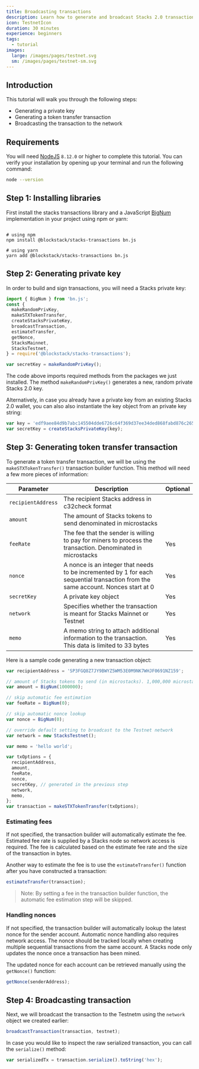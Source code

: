 ```yaml
---
title: Broadcasting transactions
description: Learn how to generate and broadcast Stacks 2.0 transactions
icon: TestnetIcon
duration: 30 minutes
experience: beginners
tags:
  - tutorial
images:
  large: /images/pages/testnet.svg
  sm: /images/pages/testnet-sm.svg
---
```


## Introduction

This tutorial will walk you through the following steps:

- Generating a private key
- Generating a token transfer transaction
- Broadcasting the transaction to the network

## Requirements

You will need [NodeJS](https://nodejs.org/en/download/) `8.12.0` or higher to complete this tutorial. You can verify your installation by opening up your terminal and run the following command:

```bash
node --version
```

## Step 1: Installing libraries

First install the stacks transactions library and a JavaScript [BigNum](https://en.wikipedia.org/wiki/Arbitrary-precision_arithmetic) implementation in your project using npm or yarn:

```shell

# using npm
npm install @blockstack/stacks-transactions bn.js

# using yarn
yarn add @blockstack/stacks-transactions bn.js
```

## Step 2: Generating private key

In order to build and sign transactions, you will need a Stacks private key:

```js
import { BigNum } from 'bn.js';
const {
  makeRandomPrivKey,
  makeSTXTokenTransfer,
  createStacksPrivateKey,
  broadcastTransaction,
  estimateTransfer,
  getNonce,
  StacksMainnet,
  StacksTestnet,
} = require('@blockstack/stacks-transactions');

var secretKey = makeRandomPrivKey();
```

The code above imports required methods from the packages we just installed. The method `makeRandomPrivKey()` generates a new, random private Stacks 2.0 key.

Alternatively, in case you already have a private key from an existing Stacks 2.0 wallet, you can also also instantiate the key object from an private key string:

```js
var key = 'edf9aee84d9b7abc145504dde6726c64f369d37ee34ded868fabd876c26570bc01';
var secretKey = createStacksPrivateKey(key);
```

## Step 3: Generating token transfer transaction

To generate a token transfer transaction, we will be using the `makeSTXTokenTransfer()` transaction builder function. This method will need a few more pieces of information:

| Parameter          | Description                                                                                                                      | Optional |
| ------------------ | -------------------------------------------------------------------------------------------------------------------------------- | -------- |
| `recipientAddress` | The recipient Stacks address in c32check format                                                                                  |          |
| `amount`           | The amount of Stacks tokens to send denominated in microstacks                                                                   |          |
| `feeRate`          | The fee that the sender is willing to pay for miners to process the transaction. Denominated in microstacks                      | Yes      |
| `nonce`            | A nonce is an integer that needs to be incremented by 1 for each sequential transaction from the same account. Nonces start at 0 | Yes      |
| `secretKey`        | A private key object                                                                                                             | Yes      |
| `network`          | Specifies whether the transaction is meant for Stacks Mainnet or Testnet                                                         | Yes      |
| `memo`             | A memo string to attach additional information to the transaction. This data is limited to 33 bytes                              | Yes      |

Here is a sample code generating a new transaction object:

```js
var recipientAddress = 'SP3FGQ8Z7JY9BWYZ5WM53E0M9NK7WHJF0691NZ159';

// amount of Stacks tokens to send (in microstacks). 1,000,000 microstacks are worth 1 STX token
var amount = BigNum(1000000);

// skip automatic fee estimation
var feeRate = BigNum(0);

// skip automatic nonce lookup
var nonce = BigNum(0);

// override default setting to broadcast to the Testnet network
var network = new StacksTestnet();

var memo = 'hello world';

var txOptions = {
  recipientAddress,
  amount,
  feeRate,
  nonce,
  secretKey, // generated in the previous step
  network,
  memo,
};
var transaction = makeSTXTokenTransfer(txOptions);
```

### Estimating fees

If not specified, the transaction builder will automatically estimate the fee. Estimated fee rate is supplied by a Stacks node so network access is required. The fee is calculated based on the estimate fee rate and the size of the transaction in bytes.

Another way to estimate the fee is to use the `estimateTransfer()` function after you have constructed a transaction:

```js
estimateTransfer(transaction);
```

> Note: By setting a fee in the transaction builder function, the automatic fee estimation step will be skipped.

### Handling nonces

If not specified, the transaction builder will automatically lookup the latest nonce for the sender account. Automatic nonce handling also requires network access. The nonce should be tracked locally when creating multiple sequential transactions from the same account. A Stacks node only updates the nonce once a transaction has been mined.

The updated nonce for each account can be retrieved manually using the `getNonce()` function:

```js
getNonce(senderAddress);
```

## Step 4: Broadcasting transaction

Next, we will broadcast the transaction to the Testnetm using the `network` object we created earlier:

```js
broadcastTransaction(transaction, testnet);
```

In case you would like to inspect the raw serialized transaction, you can call the `serialize()` method:

```js
var serializedTx = transaction.serialize().toString('hex');
```
